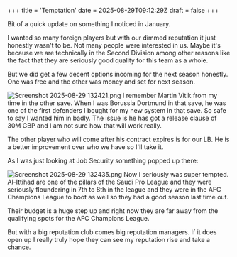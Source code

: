 +++
title = 'Temptation'
date = 2025-08-29T09:12:29Z
draft = false
+++

Bit of a quick update on something I noticed in January.

I wanted so many foreign players but with our dimmed reputation it just honestly wasn't to be. Not many people were interested in us. Maybe it's because we are technically in the Second Division among other reasons like the fact that they are seriously good quality for this team as a whole.

But we did get a few decent options incoming for the next season honestly. One was free and the other was money and set for next season.

![Screenshot 2025-08-29 132421.png](/india-2-manchester/images/Screenshot%202025-08-29%20132421.png)
I remember Martin Vitik from my time in the other save. When I was Borussia Dortmund in that save, he was one of the first defenders I bought for my new system in that save. So safe to say I wanted him in badly. The issue is he has got a release clause of 30M GBP and I am not sure how that will work really.

The other player who will come after his contract expires is for our LB. He is a better improvement over who we have so I'll take it.

As I was just looking at Job Security something popped up there:

![Screenshot 2025-08-29 132435.png](/india-2-manchester/images/Screenshot%202025-08-29%20132435.png)
Now I seriously was super tempted. Al-Ittihad are one of the pillars of the Saudi Pro League and they were seriously floundering in 7th to 8th in the league and they were in the AFC Champions League to boot as well so they had a good season last time out.

Their budget is a huge step up and right now they are far away from the qualifying spots for the AFC Champions League.

But with a big reputation club comes big reputation managers. If it does open up I really truly hope they can see my reputation rise and take a chance.
